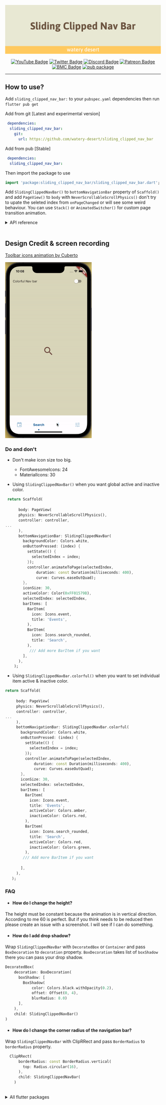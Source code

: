 <p align="center">
   <img src="https://raw.githubusercontent.com/watery-desert/assets/main/sliding_clipped_nav_bar/package_cover.png" alt="Loading Animation Widget" />
</p>

<div align="center">

[![YouTube Badge](https://img.shields.io/badge/-YouTube-EA3223?style=for-the-badge&labelColor=EA3223&logo=youtube&logoColor=white)](https://www.youtube.com/channel/UCMr8V70B4402CNOJEYQ30Qg)
[![Twitter Badge](https://img.shields.io/badge/-Twitter-1ca0f1?style=for-the-badge&logo=twitter&logoColor=white&link=https://twitter.com/watery_desert)](https://twitter.com/watery_desert)
[![Discord Badge](https://img.shields.io/badge/-Discord-5865F2?style=for-the-badge&logo=discord&logoColor=white)](https://discord.gg/f9CC5sEK87)
[![Patreon Badge](https://img.shields.io/badge/-Patreon-FF424D?style=for-the-badge&labelColor=FF424D&logo=patreon&logoColor=white)](https://www.patreon.com/watery_desert)
[![BMC Badge](https://img.shields.io/badge/-Buy_Me_a_Coffee-FFDD00?style=for-the-badge&labelColor=FFDD00&logo=buymeacoffee&logoColor=black)](https://www.buymeacoffee.com/watery_desert)
[![pub package](https://img.shields.io/pub/v/sliding_clipped_nav_bar.svg?style=for-the-badge)](https://pub.dev/packages/sliding_clipped_nav_bar)
</div>
<hr>

## How to use?

Add `sliding_clipped_nav_bar:` to your `pubspec.yaml` dependencies then run `flutter pub get`

Add from git [Latest and experimental version]

```yaml
 dependencies:
  sliding_clipped_nav_bar:
    git:
      url: https://github.com/watery-desert/sliding_clipped_nav_bar  
```

Add from pub [Stable]

```yaml
 dependencies:
  sliding_clipped_nav_bar:
```

Then import the package to use

```dart 
import 'package:sliding_clipped_nav_bar/sliding_clipped_nav_bar.dart';
```

Add `SlidingClippedNavBar()` to `bottomNavigationBar` property of `Scaffold()` and add `PageView()` to `body` with `NeverScrollableScrollPhysics()` don't try to upate the seleted index from `onPageChanged` or will see some weird behaviour. You can use `Stack()` or `AnimatedSwitcher()` for custom page transition animation.

<details>
  <summary>API reference</summary>
  <br>

  barItems → `List<BarItem>`
  - List of bar items that shows horizontally, Minimum 2 and maximum 4 items.\
  *required*

  selectedIndex → `int`
  - Selected index of the bar items.\
  *required*

  iconSize → `double`
  - Size of all icons (inactive items), don't make it too big or will be clipped.\
  *optional [30]*

  fontSize → `double`
  - FontSize of the text.\
  *optional [16]*

   fontWeight → `FontWeight`
  - FontWeight of the text.\
  *optional [FontWeight.bold]*

   fontStyle → `FontStyle`
  - FontStyle of the text.\
  *optional [null]*

  activeColor → `Color`
  - Color of the selected item which indicate selected.\
  *required*

  inactiveColor → `Color?`
  - Inactive color of item, which actually color icons.\
  *nullable* 

  onButtonPressed → `OnButtonPressCallback`
  - Callback when item is pressed.\
  *required* 

  backgroundColor → `Color`
  -  background color of the bar.\
  *optional [Colors.white]*
  </summary> 
</details>
<br>

## Design Credit & screen recording

[Toolbar icons animation by Cuberto](https://dribbble.com/shots/5605168-Toolbar-icons-animation)

<img src="https://raw.githubusercontent.com/watery-desert/assets/main/sliding_clipped_nav_bar/demo_recording.gif"  width="280"/>


### **Do and don't**
 - Don't make icon size too big.
   - FontAwesomeIcons: 24 
   - MaterialIcons: 30

 - Using `SlidingClippedNavBar()` when you want global active and inactive color.
```dart
 return Scaffold(
     
      body: PageView(
      physics: NeverScrollableScrollPhysics(),       
      controller: controller,
...
      ),
      bottomNavigationBar: SlidingClippedNavBar(
        backgroundColor: Colors.white,
        onButtonPressed: (index) {
          setState(() {
            selectedIndex = index;
          });
          controller.animateToPage(selectedIndex,
              duration: const Duration(milliseconds: 400),
              curve: Curves.easeOutQuad);
        },
        iconSize: 30,
        activeColor: Color(0xFF01579B),
        selectedIndex: selectedIndex,
        barItems: [
          BarItem(
            icon: Icons.event,
            title: 'Events',
          ),
          BarItem(
            icon: Icons.search_rounded,
            title: 'Search',
          ),
           /// Add more BarItem if you want
        ],
      ),
    );
```

 - Using `SlidingClippedNavBar.colorful()` when you want to set individual item active & inactive color.
 ```dart
 return Scaffold(
     
      body: PageView(
      physics: NeverScrollableScrollPhysics(),
      controller: controller,
...
      ),
      bottomNavigationBar: SlidingClippedNavBar.colorful(
        backgroundColor: Colors.white,
        onButtonPressed: (index) {
          setState(() {
            selectedIndex = index;
          });
          controller.animateToPage(selectedIndex,
              duration: const Duration(milliseconds: 400),
              curve: Curves.easeOutQuad);
        },
        iconSize: 30,
        selectedIndex: selectedIndex,
        barItems: [
          BarItem(
            icon: Icons.event,
            title: 'Events',
            activeColor: Colors.amber,
            inactiveColor: Colors.red,
          ),
          BarItem(
            icon: Icons.search_rounded,
            title: 'Search',
            activeColor: Colors.red,
            inactiveColor: Colors.green,
          ),
         /// Add more BarItem if you want

        ],
      ),
    );
```

### FAQ

- #### How do I change the height?

The height must be constant because the animation is in vertical direction. According to me 60 is perfect. But if you think needs to be reduced then please create an issue with a screenshot. I will see if I can do something.
- #### How do I add drop shadow?

Wrap `SlidingClippedNavBar` with `DecoratedBox` or `Container` and pass `BoxDecoration` to `decoration` property. `BoxDecoration` takes list of `boxShadow` there you can pass your drop shadow.
  ``` dart
  DecoratedBox(
      decoration: BoxDecoration(
        boxShadow: [
          BoxShadow(
              color: Colors.black.withOpacity(0.2),
              offset: Offset(0, 4),
              blurRadius: 8.0)
        ],
      ),
      child: SlidingClippedNavBar()
  )
  ```
- #### How do I change the corner radius of the navigation bar?

Wrap `SlidingClippedNavBar` with ClipRRect and pass `BorderRadius` to `borderRadius` property.
``` dart
  ClipRRect(
      borderRadius: const BorderRadius.vertical(
        top: Radius.circular(16),
      ),
      child: SlidingClippedNavBar(
    )                
```


<br>
<details>
   <summary>All flutter packages</summary>
   <br>

  ➜ [Sliding Clipped Nav Bar](https://github.com/watery-desert/sliding_clipped_nav_bar)\
  ● [Water Drop Nav Bar](https://github.com/watery-desert/water_drop_nav_bar)\
  ● [Swipeable Tile](https://github.com/watery-desert/swipeable_tile)\
  ● [Loading Animation Widget](https://github.com/watery-desert/loading_animation_widget)

   </summary> 
</details>
<br>

